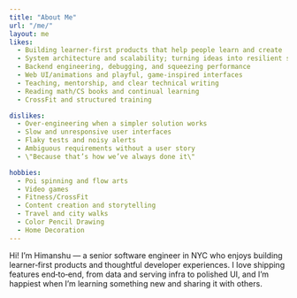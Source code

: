 ```yaml
---
title: "About Me"
url: "/me/"
layout: me
likes:
  - Building learner-first products that help people learn and create
  - System architecture and scalability; turning ideas into resilient systems
  - Backend engineering, debugging, and squeezing performance
  - Web UI/animations and playful, game-inspired interfaces
  - Teaching, mentorship, and clear technical writing
  - Reading math/CS books and continual learning
  - CrossFit and structured training

dislikes:
  - Over-engineering when a simpler solution works
  - Slow and unresponsive user interfaces
  - Flaky tests and noisy alerts
  - Ambiguous requirements without a user story
  - \"Because that’s how we’ve always done it\"

hobbies:
  - Poi spinning and flow arts
  - Video games
  - Fitness/CrossFit
  - Content creation and storytelling
  - Travel and city walks
  - Color Pencil Drawing
  - Home Decoration
---
```


Hi! I’m Himanshu — a senior software engineer in NYC who enjoys building learner‑first products and thoughtful developer experiences. I love shipping features end‑to‑end, from data and serving infra to polished UI, and I’m happiest when I’m learning something new and sharing it with others.
